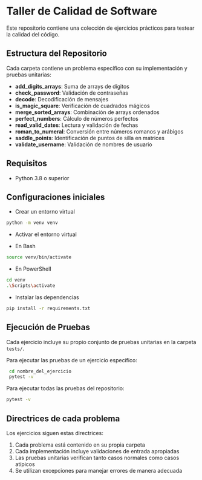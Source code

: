 # Taller de Calidad de Software

Este repositorio contiene una colección de ejercicios prácticos para testear la calidad del código.

## Estructura del Repositorio

Cada carpeta contiene un problema específico con su implementación y pruebas unitarias:

- **add_digits_arrays**: Suma de arrays de dígitos
- **check_password**: Validación de contraseñas
- **decode**: Decodificación de mensajes
- **is_magic_square**: Verificación de cuadrados mágicos
- **merge_sorted_arrays**: Combinación de arrays ordenados
- **perfect_numbers**: Cálculo de números perfectos
- **read_valid_dates**: Lectura y validación de fechas
- **roman_to_numeral**: Conversión entre números romanos y arábigos
- **saddle_points**: Identificación de puntos de silla en matrices
- **validate_username**: Validación de nombres de usuario

## Requisitos

- Python 3.8 o superior

## Configuraciones iniciales

- Crear un entorno virtual

```bash
python -m venv venv
```

- Activar el entorno virtual

- En Bash

```bash
source venv/bin/activate
```

- En PowerShell

```bash
cd venv
.\Scripts\activate
```

- Instalar las dependencias

```bash
pip install -r requirements.txt
```

## Ejecución de Pruebas

Cada ejercicio incluye su propio conjunto de pruebas unitarias en la carpeta `tests/`.

Para ejecutar las pruebas de un ejercicio específico:

```bash
 cd nombre_del_ejercicio
 pytest -v
```

Para ejecutar todas las pruebas del repositorio:

```bash
pytest -v
```

## Directrices de cada problema

Los ejercicios siguen estas directrices:

1. Cada problema está contenido en su propia carpeta
2. Cada implementación incluye validaciones de entrada apropiadas
3. Las pruebas unitarias verifican tanto casos normales como casos atípicos
4. Se utilizan excepciones para manejar errores de manera adecuada
